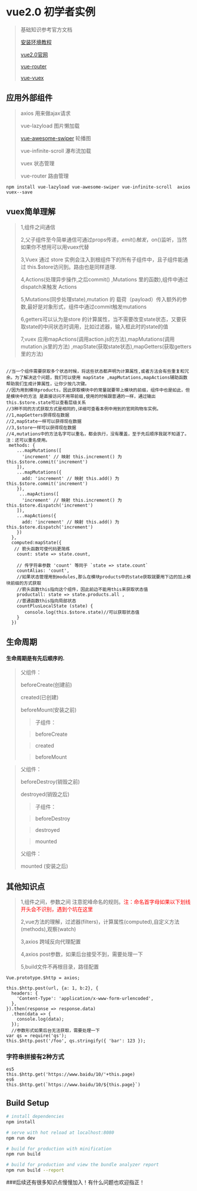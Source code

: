 # vue2.0 初学者实例

> 基础知识参考官方文档
>
> [安装环境教程](https://github.com/yangjingjing1234/installvue)
>
> [vue2.0官网](https://cn.vuejs.org/)
>
> [vue-router](https://router.vuejs.org/zh-cn/)
>
> [vue-vuex](https://vuex.vuejs.org/zh-cn/)

## 应用外部组件

> axios 用来做ajax请求
>
> vue-lazyload 图片懒加载
>
> [vue-awesome-swiper](https://surmon-china.github.io/vue-awesome-swiper/) 轮播图
>
> vue-infinite-scroll 瀑布流加载
>
> vuex 状态管理
>
> vue-router  路由管理

``` 
npm install vue-lazyload vue-awesome-swiper vue-infinite-scroll  axios vuex--save
``` 
## vuex简单理解

> 1,组件之间通信
>
> 2,父子组件至今简单通信可通过props传递，$emit()触发，$on()监听，当然如果你不想用可以用vuex代替
>
> 3,Vuex 通过 store 实例会注入到根组件下的所有子组件中，且子组件能通过 this.$store访问到。路由也是同样道理.
>
> 4,Actions(处理异步操作,之后commit() ,Mutations 里的函数),组件中通过dispatch来触发 Actions
>
> 5,Mutations(同步处理state),mutation 的 载荷（payload）传入额外的参数,最好是对象形式，组件中通过commit触发mutations
>
> 6,getters可以认为是store 的计算属性，当不需要改变state状态，又要获取state的中间状态时调用，比如过滤器，输入框此时的state的值
>
> 7,vuex 应用mapActions(调用action.js的方法),mapMutations(调用mutation.js里的方法) ,mapState(获取state状态),mapGetters(获取getters里的方法)
>

``` 

//当一个组件需要获取多个状态时候，将这些状态都声明为计算属性,或者方法会有些重复和冗余。为了解决这个问题，我们可以使用 mapState ,mapMutations,mapActions辅助函数帮助我们生成计算属性，让你少按几次键。
//因为用到模块products，因此获取模块中的常量就要带上模块的前缀，组件中也是如此，但是模块中的方法 是直接访问不用带前缀,使用的时候跟普通的一样，通过输出this.$store.state可以查看层级关系
//3种不同的方式获取方式是相同的,详细可查看本例中用到的官网购物车实例。
//1,mapGetters获得现在数据
//2,mapState一样可以获得现在数据
//3,$store一样可以获得现在数据
//4,mutations中的方法名字可以重名，都会执行，没有覆盖，至于先后顺序我就不知道了。注：还可以重名使用。
 methods: {
    ...mapMutations([
      'increment' // 映射 this.increment() 为 this.$store.commit('increment')
    ]),
    ...mapMutations({
      add: 'increment' // 映射 this.add() 为 this.$store.commit('increment')
    }),
     ...mapActions([
      'increment' // 映射 this.increment() 为 this.$store.dispatch('increment')
    ]),
    ...mapActions({
      add: 'increment' // 映射 this.add() 为 this.$store.dispatch('increment')
    })
  },
  computed:mapState({
   // 箭头函数可使代码更简练
    count: state => state.count,

    // 传字符串参数 'count' 等同于 `state => state.count`
    countAlias: 'count',
    //如果状态管理用到modules,那么在模块products中的state获取就要用下边的加上模块前缀的方式获取
    //箭头函数this指向这个组件，因此前边不能用this来获取状态值
    productall: state => state.products.all ,
    //普通函数this指向局部状态
    countPlusLocalState (state) {
       console.log(this.$store.state)//可以获取状态值
    }
  })

``` 

## 生命周期
#### 生命周期是有先后顺序的.

> 父组件：
>
> beforeCreate(创建前)
>
> created(已创建)
>
> beforeMount(安装之前)
>
> > 子组件：
>
> > beforeCreate
>
> > created
>
> > beforeMount
>

> 父组件：
>
> beforeDestroy(销毁之前)
>
> destroyed(销毁之后)
>
> > 子组件：
>
> > beforeDestroy
>
> > destroyed
>
> > mounted 
>
> 父组件：    
>
> mounted (安装之后)
>

## 其他知识点
> 1,组件之间，参数之间 注意驼峰命名的规则。<span style="color:red">注：命名首字母如果以下划线开头会不识别，遇到个坑在这里</span>
>
> 2,vue方法的理解，过滤器(filters)，计算属性(computed),自定义方法(methods),观察(watch)
>
> 3,axios 跨域反向代理配置
>
> 4,axios post参数，如果后台接受不到，需要处理一下
>
> 5,build文件不再根目录，路径配置

```
Vue.prototype.$http = axios;

this.$http.post(url, {a: 1, b:2}, {
  headers: {
    'Content-Type': 'application/x-www-form-urlencoded',
  },
}).then(response => response.data)
  .then(data => {
    console.log(data);
  });
  //参数形式如果后台无法获取，需要处理一下
var qs = require('qs');
this.$http.post('/foo', qs.stringify({ 'bar': 123 });

```

### 字符串拼接有2种方式

```
es5
this.$http.get('https://www.baidu/10/'+this.page)
es6
this.$http.get(`https://www.baidu/10/${this.page}`)

```


## Build Setup

``` bash
# install dependencies
npm install

# serve with hot reload at localhost:8080
npm run dev

# build for production with minification
npm run build

# build for production and view the bundle analyzer report
npm run build --report
```


###后续还有很多知识点慢慢加入！有什么问题也欢迎指正！
